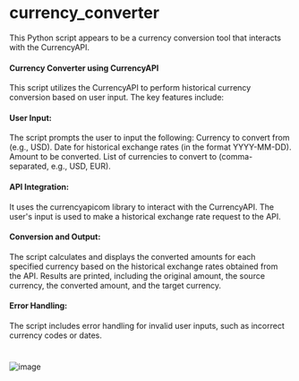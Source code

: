 ﻿# currency_converter
This Python script appears to be a currency conversion tool that interacts with the CurrencyAPI. 

#### Currency Converter using CurrencyAPI
This script utilizes the CurrencyAPI to perform historical currency conversion based on user input. The key features include:

#### User Input:
The script prompts the user to input the following:
Currency to convert from (e.g., USD).
Date for historical exchange rates (in the format YYYY-MM-DD).
Amount to be converted.
List of currencies to convert to (comma-separated, e.g., USD, EUR).

#### API Integration:
It uses the currencyapicom library to interact with the CurrencyAPI.
The user's input is used to make a historical exchange rate request to the API.

#### Conversion and Output:
The script calculates and displays the converted amounts for each specified currency based on the historical exchange rates obtained from the API.
Results are printed, including the original amount, the source currency, the converted amount, and the target currency.

#### Error Handling:
The script includes error handling for invalid user inputs, such as incorrect currency codes or dates.
#
![image](https://github.com/v1kaa/currency_converter/assets/108978479/d0c7b3aa-8d4d-48b6-b167-30763d5074e7)
